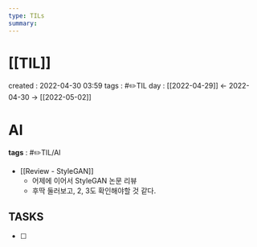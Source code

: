 ```yaml
---
type: TILs
summary: 
---
```


# [[TIL]]
created : 2022-04-30 03:59
tags : #✏️TIL
day : [[2022-04-29]] ← 2022-04-30 → [[2022-05-02]]

# AI
**tags** : #✏️TIL/AI
- [[Review - StyleGAN]]
	- 어제에 이어서 StyleGAN 논문 리뷰
	- 후딱 둘러보고, 2, 3도 확인해야할 것 같다.


## TASKS
- [ ] 
